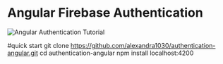 # Angular Firebase Authentication

![Angular Authentication Tutorial](https://s3.amazonaws.com/coursetro/posts/32-full.png)

#quick start
git clone https://github.com/alexandra1030/authentication-angular.git
cd authentication-angular
npm install
localhost:4200